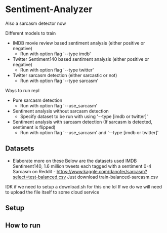 # Sentiment-Analyzer
Also a sarcasm detector now

Different models to train
- IMDB movie review based sentiment analysis (either positive or negative) 
    - Run with option flag '--type imdb'
- Twitter Sentiment140 based sentiment analysis (either positive or negative) 
    - Run with option flag '--type twitter'
- Twitter sarcasm detection (either sarcastic or not)
    - Run with option flag '--type sarcasm'    

Ways to run repl
- Pure sarcasm detection 
    - Run with option flag '--use_sarcasm'
- Sentiment analysis without sarcasm detection
    - Specify dataset to be run with using '--type [imdb or twitter]'
- Sentiment analysis with sarcasm detection (If sarcasm is detected, sentiment is flipped)
    - Run with option flag '--use_sarcasm' and '--type [imdb or twitter]'

## Datasets
* Elaborate more on these 
Below are the datasets used 
IMDB
Sentiment140, 1.6 million tweets each tagged with a sentiment 0-4
Sarcasm on Reddit -
https://www.kaggle.com/danofer/sarcasm?select=test-balanced.csv
Just download train-balanced-sarcasm.csv

IDK if we need to setup a download.sh for this one lol
If we do we will need to upload the file itself to some cloud service 

## Setup

## How to run